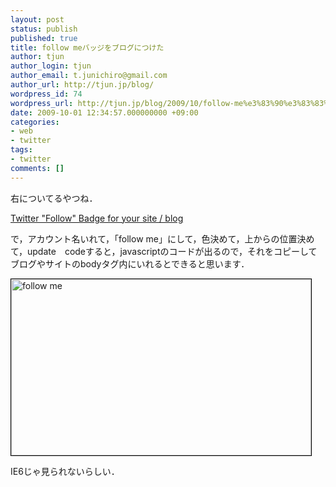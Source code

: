 ```yaml
---
layout: post
status: publish
published: true
title: follow meバッジをブログにつけた
author: tjun
author_login: tjun
author_email: t.junichiro@gmail.com
author_url: http://tjun.jp/blog/
wordpress_id: 74
wordpress_url: http://tjun.jp/blog/2009/10/follow-me%e3%83%90%e3%83%83%e3%82%b8%e3%82%92%e3%83%96%e3%83%ad%e3%82%b0%e3%81%ab%e3%81%a4%e3%81%91%e3%81%9f/
date: 2009-10-01 12:34:57.000000000 +09:00
categories:
- web
- twitter
tags:
- twitter
comments: []
---
```

右についてるやつね．

<a href="http://www.go2web20.net/twitterFollowBadge/">Twitter "Follow" Badge for your site / blog</a>

で，アカウント名いれて，「follow me」にして，色決めて，上からの位置決めて，update　codeすると，javascriptのコードが出るので，それをコピーしてブログやサイトのbodyタグ内にいれるとできると思います．

<img style="border:1px #000000 solid;" src="http://tjun.jp/blog/wp-content/uploads/2009/10/Twitter-_Follow_-Badge-for-your-site-_-blog.jpg" alt="follow me" width="480" height="282" />

IE6じゃ見られないらしい．
